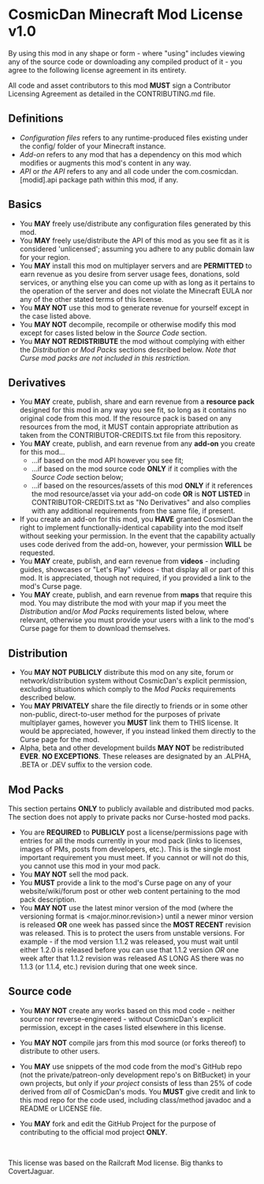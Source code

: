 # CosmicDan Minecraft Mod License v1.0

By using this mod in any shape or form - where "using" includes viewing any of the source code or downloading any compiled product of it - you agree to the following license agreement in its entirety.

All code and asset contributors to this mod **MUST** sign a Contributor Licensing Agreement as detailed in the CONTRIBUTING.md file.

## Definitions

* *Configuration files* refers to any runtime-produced files existing under the config/ folder of your Minecraft instance.
* *Add-on* refers to any mod that has a dependency on this mod which modifies or augments this mod's content in any way.
* *API* or *the API* refers to any and all code under the com.cosmicdan.[modid].api package path within this mod, if any.



## Basics

  * You **MAY** freely use/distribute any configuration files generated by this mod.
  * You **MAY** freely use/distribute the API of this mod as you see fit as it is considered 'unlicensed'; assuming you adhere to any public domain law for your region. 
  * You **MAY** install this mod on multiplayer servers and are **PERMITTED** to earn revenue as you desire from server usage fees, donations, sold services, or anything else you can come up with as long as it pertains to the operation of the server and does not violate the Minecraft EULA nor any of the other stated terms of this license.
  * You **MAY NOT** use this mod to generate revenue for yourself except in the case listed above.
  * You **MAY NOT** decompile, recompile or otherwise modify this mod except for cases listed below in the *Source Code* section.
  * You **MAY NOT REDISTRIBUTE** the mod without complying with either the *Distribution* or *Mod Packs* sections described below. *Note that Curse mod packs are not included in this restriction.*

## Derivatives

  * You **MAY** create, publish, share and earn revenue from a **resource pack** designed for this mod in any way you see fit, so long as it contains no original code from this mod. If the resource pack is based on any resources from the mod, it MUST contain appropriate attribution as taken from the CONTRIBUTOR-CREDITS.txt file from this repository.
  * You **MAY** create, publish, and earn revenue from any **add-on** you create for this mod...
      * ...if based on the mod API however you see fit;
      * ...if based on the mod source code **ONLY** if it complies with the *Source Code* section below;
      * ...if based on the resources/assets of this mod **ONLY** if it references the mod resource/asset via your add-on code **OR** is **NOT LISTED** in CONTRIBUTOR-CREDITS.txt as "No Derivatives" and also complies with any additional requirements from the same file, if present.
  * If you create an add-on for this mod, you **HAVE** granted CosmicDan the right to implement functionally-identical capability into the mod itself without seeking your permission. In the event that the capability actually uses code derived from the add-on, however, your permission **WILL** be requested.
  * You **MAY** create, publish, and earn revenue from **videos** - including guides, showcases or "Let's Play" videos - that display all or part of this mod. It is appreciated, though not required, if you provided a link to the mod's Curse page.
  * You **MAY** create, publish, and earn revenue from **maps** that require this mod. You may distribute the mod with your map if you meet the *Distribution* and/or *Mod Packs* requirements listed below, where relevant, otherwise you must provide your users with a link to the mod's Curse page for them to download themselves.

## Distribution
  * You **MAY NOT PUBLICLY** distribute this mod on any site, forum or network/distribution system without CosmicDan's explicit permission, excluding situations which comply to the *Mod Packs* requirements described below.
  * You **MAY PRIVATELY** share the file directly to friends or in some other non-public, direct-to-user method for the purposes of private multiplayer games, however you **MUST** link them to THIS license. It would be appreciated, however, if you instead linked them directly to the Curse page for the mod.
  * Alpha, beta and other development builds **MAY NOT** be redistributed **EVER**. **NO EXCEPTIONS**. These releases are designated by an .ALPHA, .BETA or .DEV suffix to the version code.

## Mod Packs

This section pertains **ONLY** to publicly available and distributed mod packs. The section does not apply to private packs nor Curse-hosted mod packs.

* You are **REQUIRED** to **PUBLICLY** post a license/permissions page with entries for all the mods currently in your mod pack (links to licenses, images of PMs, posts from developers, etc.). This is the single most important requirement you must meet. If you cannot or will not do this, you cannot use this mod in your mod pack.
* You **MAY NOT** sell the mod pack.
* You **MUST** provide a link to the mod's Curse page on any of your website/wiki/forum post or other web content pertaining to the mod pack description.
* You **MAY NOT** use the latest minor version of the mod (where the versioning format is <major.minor.revision>) until a newer minor version is released **OR** one week has passed since the **MOST RECENT** revision was released. This is to protect the users from unstable versions. For example - if the mod version 1.1.2 was released, you must wait until either 1.2.0 is released before you can use that 1.1.2 version *OR* one week after that 1.1.2 revision was released AS LONG AS there was no 1.1.3 (or 1.1.4, etc.) revision during that one week since.

## Source code

  * You **MAY NOT** create any works based on this mod code - neither source nor reverse-engineered - without CosmicDan's explicit permission, except in the cases listed elsewhere in this license.

  * You **MAY NOT** compile jars from this mod source (or forks thereof) to distribute to other users.

  * You **MAY** use snippets of the mod code from the mod's GitHub repo (not the private/patreon-only development repo's on BitBucket) in your own projects, but only if *your project* consists of less than 25% of code derived from *all* of CosmicDan's mods. You **MUST** give credit and link to this mod repo for the code used, including class/method javadoc and a README or LICENSE file.

  * You **MAY** fork and edit the GitHub Project for the purpose of contributing to the official mod project **ONLY**.

    ​    

This license was based on the Railcraft Mod license. Big thanks to CovertJaguar.